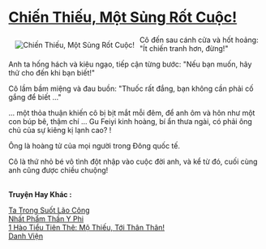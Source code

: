 <a href="https://truyentiki.com/chien-thieu-mot-sung-rot-cuoc.31945/" title="Chiến Thiếu, Một Sủng Rốt Cuộc!"><h1>Chiến Thiếu, Một Sủng Rốt Cuộc!</h1></a><div style="display:table"><img align="right" style="float: left; padding: 10px;" src="https://truyentiki.com/a/img/str/src/31945.jpg" alt="Chiến Thiếu, Một Sủng Rốt Cuộc!">Cô đến sau cánh cửa và hốt hoảng: "Ít chiến tranh hơn, đừng!" <p></p> Anh ta hống hách và kiêu ngạo, tiếp cận từng bước: "Nếu bạn muốn, hãy thử cho đến khi bạn biết!" <p></p> Cô lầm bầm miệng và đau buồn: "Thuốc rất đắng, bạn không cần phải cố gắng để biết ..." <p></p> ... một thỏa thuận khiến cô bị bịt mắt mỗi đêm, để anh ôm và hôn như một con búp bê, thậm chí ... Gu Feiyi kinh hoàng, bí ẩn thưa ngài, có phải ông chủ của sự kiêng kị lạnh cao? ! <p></p> Ông là hoàng tử của mọi người trong Đông quốc tế. <p></p> Cô là thứ nhỏ bé vô tình đột nhập vào cuộc đời anh, và kể từ đó, cuối cùng anh cũng được chiều chuộng!</div><p><br><b>Truyện Hay Khác :</b></p><a href="https://truyentiki.com/ta-trong-suot-lao-cong.31944/" alt="Ta Trong Suốt Lão Công">Ta Trong Suốt Lão Công</a><br/><a href="https://github.com/nownovels/truyenhay/tree/master/truyenhay/30376/README.md" alt="Nhất Phẩm Thần Y Phi">Nhất Phẩm Thần Y Phi</a><br/><a href="https://www.plurk.com/p/nvb83t" alt="1 Hào Tiểu Tiên Thê: Mộ Thiếu, Tới Thân Thân!">1 Hào Tiểu Tiên Thê: Mộ Thiếu, Tới Thân Thân!</a><br/><a href="https://github.com/nownovels/truyenhay/tree/master/truyenhay/30802/README.md" alt="Danh Viện">Danh Viện</a><br/>